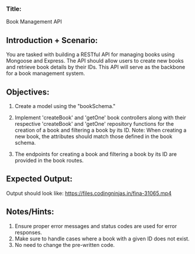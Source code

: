 ### Title:

Book Management API

## Introduction + Scenario:

You are tasked with building a RESTful API for managing books using Mongoose and Express. The API should allow users to create new books and retrieve book details by their IDs. This API will serve as the backbone for a book management system.

## Objectives:

1. Create a model using the "bookSchema."

2. Implement 'createBook' and 'getOne' book controllers along with their respective 'createBook' and 'getOne' repository functions for the creation of a book and filtering a book by its ID.
   Note: When creating a new book, the attributes should match those defined in the book schema.

3. The endpoints for creating a book and filtering a book by its ID are provided in the book routes.

## Expected Output:

Output should look like: https://files.codingninjas.in/fina-31065.mp4

## Notes/Hints:

1. Ensure proper error messages and status codes are used for error responses.
2. Make sure to handle cases where a book with a given ID does not exist.
3. No need to change the pre-written code.
